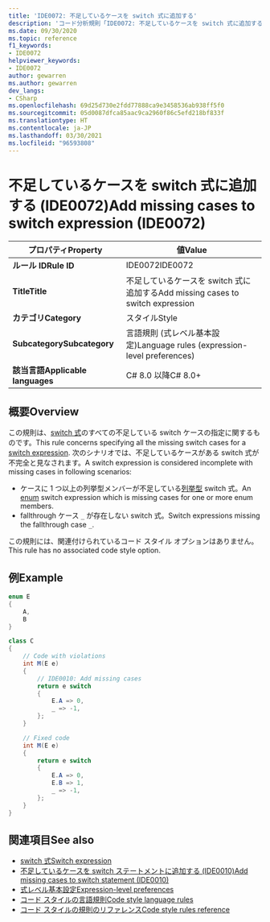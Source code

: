 ```yaml
---
title: 'IDE0072: 不足しているケースを switch 式に追加する'
description: 'コード分析規則「IDE0072: 不足しているケースを switch 式に追加する」について'
ms.date: 09/30/2020
ms.topic: reference
f1_keywords:
- IDE0072
helpviewer_keywords:
- IDE0072
author: gewarren
ms.author: gewarren
dev_langs:
- CSharp
ms.openlocfilehash: 69d25d730e2fdd77888ca9e3458536ab938ff5f0
ms.sourcegitcommit: 05d0087dfca85aac9ca2960f86c5efd218bf833f
ms.translationtype: HT
ms.contentlocale: ja-JP
ms.lasthandoff: 03/30/2021
ms.locfileid: "96593808"
---
```

# <a name="add-missing-cases-to-switch-expression-ide0072"></a><span data-ttu-id="411fe-103">不足しているケースを switch 式に追加する (IDE0072)</span><span class="sxs-lookup"><span data-stu-id="411fe-103">Add missing cases to switch expression (IDE0072)</span></span>

|<span data-ttu-id="411fe-104">プロパティ</span><span class="sxs-lookup"><span data-stu-id="411fe-104">Property</span></span>|<span data-ttu-id="411fe-105">値</span><span class="sxs-lookup"><span data-stu-id="411fe-105">Value</span></span>|
|-|-|
| <span data-ttu-id="411fe-106">**ルール ID**</span><span class="sxs-lookup"><span data-stu-id="411fe-106">**Rule ID**</span></span> | <span data-ttu-id="411fe-107">IDE0072</span><span class="sxs-lookup"><span data-stu-id="411fe-107">IDE0072</span></span> |
| <span data-ttu-id="411fe-108">**Title**</span><span class="sxs-lookup"><span data-stu-id="411fe-108">**Title**</span></span> | <span data-ttu-id="411fe-109">不足しているケースを switch 式に追加する</span><span class="sxs-lookup"><span data-stu-id="411fe-109">Add missing cases to switch expression</span></span> |
| <span data-ttu-id="411fe-110">**カテゴリ**</span><span class="sxs-lookup"><span data-stu-id="411fe-110">**Category**</span></span> | <span data-ttu-id="411fe-111">スタイル</span><span class="sxs-lookup"><span data-stu-id="411fe-111">Style</span></span> |
| <span data-ttu-id="411fe-112">**Subcategory**</span><span class="sxs-lookup"><span data-stu-id="411fe-112">**Subcategory**</span></span> | <span data-ttu-id="411fe-113">言語規則 (式レベル基本設定)</span><span class="sxs-lookup"><span data-stu-id="411fe-113">Language rules (expression-level preferences)</span></span> |
| <span data-ttu-id="411fe-114">**該当言語**</span><span class="sxs-lookup"><span data-stu-id="411fe-114">**Applicable languages**</span></span> | <span data-ttu-id="411fe-115">C# 8.0 以降</span><span class="sxs-lookup"><span data-stu-id="411fe-115">C# 8.0+</span></span> |

## <a name="overview"></a><span data-ttu-id="411fe-116">概要</span><span class="sxs-lookup"><span data-stu-id="411fe-116">Overview</span></span>

<span data-ttu-id="411fe-117">この規則は、[switch 式](../../../csharp/language-reference/operators/switch-expression.md)のすべての不足している switch ケースの指定に関するものです。</span><span class="sxs-lookup"><span data-stu-id="411fe-117">This rule concerns specifying all the missing switch cases for a [switch expression](../../../csharp/language-reference/operators/switch-expression.md).</span></span> <span data-ttu-id="411fe-118">次のシナリオでは、不足しているケースがある switch 式が不完全と見なされます。</span><span class="sxs-lookup"><span data-stu-id="411fe-118">A switch expression is considered incomplete with missing cases in following scenarios:</span></span>

- <span data-ttu-id="411fe-119">ケースに 1 つ以上の列挙型メンバーが不足している[列挙型](../../../csharp/language-reference/builtin-types/enum.md) switch 式。</span><span class="sxs-lookup"><span data-stu-id="411fe-119">An [enum](../../../csharp/language-reference/builtin-types/enum.md) switch expression which is missing cases for one or more enum members.</span></span>
- <span data-ttu-id="411fe-120">fallthrough ケース `_` が存在しない switch 式。</span><span class="sxs-lookup"><span data-stu-id="411fe-120">Switch expressions missing the fallthrough case `_`.</span></span>

<span data-ttu-id="411fe-121">この規則には、関連付けられているコード スタイル オプションはありません。</span><span class="sxs-lookup"><span data-stu-id="411fe-121">This rule has no associated code style option.</span></span>

## <a name="example"></a><span data-ttu-id="411fe-122">例</span><span class="sxs-lookup"><span data-stu-id="411fe-122">Example</span></span>

```csharp
enum E
{
    A,
    B
}

class C
{
    // Code with violations
    int M(E e)
    {
        // IDE0010: Add missing cases
        return e switch
        {
            E.A => 0,
            _ => -1,
        };
    }

    // Fixed code
    int M(E e)
    {
        return e switch
        {
            E.A => 0,
            E.B => 1,
            _ => -1,
        };
    }
}
```

## <a name="see-also"></a><span data-ttu-id="411fe-123">関連項目</span><span class="sxs-lookup"><span data-stu-id="411fe-123">See also</span></span>

- [<span data-ttu-id="411fe-124">switch 式</span><span class="sxs-lookup"><span data-stu-id="411fe-124">Switch expression</span></span>](../../../csharp/language-reference/operators/switch-expression.md)
- [<span data-ttu-id="411fe-125">不足しているケースを switch ステートメントに追加する (IDE0010)</span><span class="sxs-lookup"><span data-stu-id="411fe-125">Add missing cases to switch statement (IDE0010)</span></span>](ide0010.md)
- [<span data-ttu-id="411fe-126">式レベル基本設定</span><span class="sxs-lookup"><span data-stu-id="411fe-126">Expression-level preferences</span></span>](expression-level-preferences.md)
- [<span data-ttu-id="411fe-127">コード スタイルの言語規則</span><span class="sxs-lookup"><span data-stu-id="411fe-127">Code style language rules</span></span>](language-rules.md)
- [<span data-ttu-id="411fe-128">コード スタイルの規則のリファレンス</span><span class="sxs-lookup"><span data-stu-id="411fe-128">Code style rules reference</span></span>](index.md)
